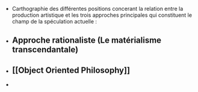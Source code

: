 - Carthographie des différentes positions concerant la relation entre la production artistique et les trois approches principales qui constituent le champ de la spéculation actuelle :
- ## Approche rationaliste (Le matérialisme transcendantale)
- ## [[Object Oriented Philosophy]]
-